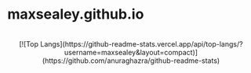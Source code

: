 # maxsealey.github.io

<br/>
 <div align="center">[![Top Langs](https://github-readme-stats.vercel.app/api/top-langs/?username=maxsealey&layout=compact)](https://github.com/anuraghazra/github-readme-stats)</div>
